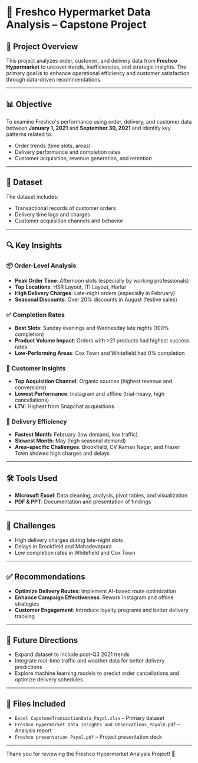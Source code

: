 # 🛒 Freshco Hypermarket Data Analysis – Capstone Project


## 📌 Project Overview

This project analyzes order, customer, and delivery data from **Freshco Hypermarket** to uncover trends, inefficiencies, and strategic insights. The primary goal is to enhance operational efficiency and customer satisfaction through data-driven recommendations.

---

## 📊 Objective

To examine Freshco's performance using order, delivery, and customer data between **January 1, 2021** and **September 30, 2021** and identify key patterns related to:

- Order trends (time slots, areas)
- Delivery performance and completion rates
- Customer acquisition, revenue generation, and retention

---

## 📂 Dataset

The dataset includes:
- Transactional records of customer orders
- Delivery time logs and charges
- Customer acquisition channels and behavior

---

## 🔍 Key Insights

### 📦 Order-Level Analysis
- **Peak Order Time**: Afternoon slots (especially by working professionals)
- **Top Locations**: HSR Layout, ITI Layout, Harlur
- **High Delivery Charges**: Late-night orders (especially in February)
- **Seasonal Discounts**: Over 20% discounts in August (festive sales)

### ✅ Completion Rates
- **Best Slots**: Sunday evenings and Wednesday late nights (100% completion)
- **Product Volume Impact**: Orders with >21 products had highest success rates
- **Low-Performing Areas**: Cox Town and Whitefield had 0% completion

### 👥 Customer Insights
- **Top Acquisition Channel**: Organic sources (highest revenue and conversions)
- **Lowest Performance**: Instagram and offline (trial-heavy, high cancellations)
- **LTV**: Highest from Snapchat acquisitions

### 🚚 Delivery Efficiency
- **Fastest Month**: February (low demand, low traffic)
- **Slowest Month**: May (high seasonal demand)
- **Area-specific Challenges**: Brookfield, CV Raman Nagar, and Frazer Town showed high charges and delays

---

## 🛠 Tools Used

- **Microsoft Excel**: Data cleaning, analysis, pivot tables, and visualization
- **PDF & PPT**: Documentation and presentation of findings

---

## 🚧 Challenges

- High delivery charges during late-night slots
- Delays in Brookfield and Mahadevapura
- Low completion rates in Whitefield and Cox Town

---

## ✅ Recommendations

- **Optimize Delivery Routes**: Implement AI-based route optimization
- **Enhance Campaign Effectiveness**: Rework Instagram and offline strategies
- **Customer Engagement**: Introduce loyalty programs and better delivery tracking

---

## 🔮 Future Directions

- Expand dataset to include post-Q3 2021 trends
- Integrate real-time traffic and weather data for better delivery predictions
- Explore machine learning models to predict order cancellations and optimize delivery schedules

---


## 📎 Files Included

- `Excel CapstoneTransactionData_Payal.xlsx` – Primary dataset
- `Freshco Hypermarket Data Insights and Observations_PayalR.pdf` – Analysis report
- `Freshco presentation Payal.pdf` – Project presentation deck

---

Thank you for reviewing the Freshco Hypermarket Analysis Project! 🌟
